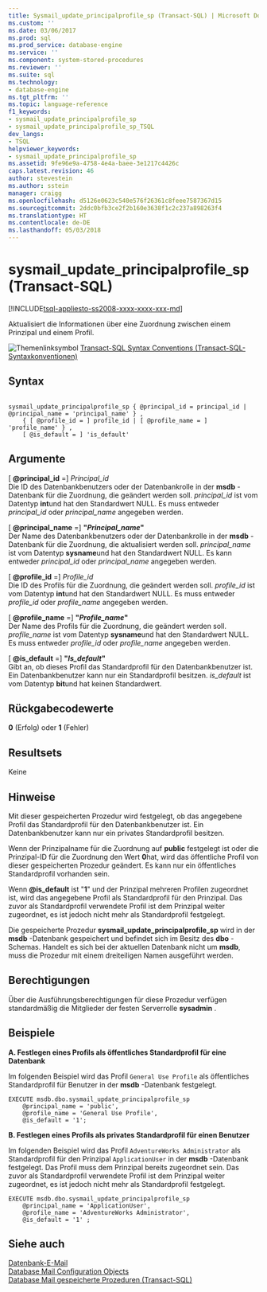 ```yaml
---
title: Sysmail_update_principalprofile_sp (Transact-SQL) | Microsoft Docs
ms.custom: ''
ms.date: 03/06/2017
ms.prod: sql
ms.prod_service: database-engine
ms.service: ''
ms.component: system-stored-procedures
ms.reviewer: ''
ms.suite: sql
ms.technology:
- database-engine
ms.tgt_pltfrm: ''
ms.topic: language-reference
f1_keywords:
- sysmail_update_principalprofile_sp
- sysmail_update_principalprofile_sp_TSQL
dev_langs:
- TSQL
helpviewer_keywords:
- sysmail_update_principalprofile_sp
ms.assetid: 9fe96e9a-4758-4e4a-baee-3e1217c4426c
caps.latest.revision: 46
author: stevestein
ms.author: sstein
manager: craigg
ms.openlocfilehash: d5126e0623c540e576f26361c8feee7587367d15
ms.sourcegitcommit: 2ddc0bfb3ce2f2b160e3638f1c2c237a898263f4
ms.translationtype: HT
ms.contentlocale: de-DE
ms.lasthandoff: 05/03/2018
---
```

# <a name="sysmailupdateprincipalprofilesp-transact-sql"></a>sysmail_update_principalprofile_sp (Transact-SQL)
[!INCLUDE[tsql-appliesto-ss2008-xxxx-xxxx-xxx-md](../../includes/tsql-appliesto-ss2008-xxxx-xxxx-xxx-md.md)]

  Aktualisiert die Informationen über eine Zuordnung zwischen einem Prinzipal und einem Profil.  
  
 ![Themenlinksymbol](../../database-engine/configure-windows/media/topic-link.gif "Topic link icon") [Transact-SQL Syntax Conventions (Transact-SQL-Syntaxkonventionen)](../../t-sql/language-elements/transact-sql-syntax-conventions-transact-sql.md)  
  
## <a name="syntax"></a>Syntax  
  
```  
  
sysmail_update_principalprofile_sp { @principal_id = principal_id | @principal_name = 'principal_name' } ,  
    { [ @profile_id = ] profile_id | [ @profile_name = ] 'profile_name' } ,  
    [ @is_default = ] 'is_default'  
```  
  
## <a name="arguments"></a>Argumente  
 [ **@principal_id** =] *Principal_id*  
 Die ID des Datenbankbenutzers oder der Datenbankrolle in der **msdb** -Datenbank für die Zuordnung, die geändert werden soll. *principal_id* ist vom Datentyp **int**und hat den Standardwert NULL. Es muss entweder *principal_id* oder *principal_name* angegeben werden.  
  
 [ **@principal_name** =] **"***Principal_name***"**  
 Der Name des Datenbankbenutzers oder der Datenbankrolle in der **msdb** -Datenbank für die Zuordnung, die aktualisiert werden soll. *principal_name* ist vom Datentyp **sysname**und hat den Standardwert NULL. Es kann entweder *principal_id* oder *principal_name* angegeben werden.  
  
 [ **@profile_id** =] *Profile_id*  
 Die ID des Profils für die Zuordnung, die geändert werden soll. *profile_id* ist vom Datentyp **int**und hat den Standardwert NULL. Es muss entweder *profile_id* oder *profile_name* angegeben werden.  
  
 [ **@profile_name** =] **"***Profile_name***"**  
 Der Name des Profils für die Zuordnung, die geändert werden soll. *profile_name* ist vom Datentyp **sysname**und hat den Standardwert NULL. Es muss entweder *profile_id* oder *profile_name* angegeben werden.  
  
 [ **@is_default** =] **"***Is_default***"**  
 Gibt an, ob dieses Profil das Standardprofil für den Datenbankbenutzer ist. Ein Datenbankbenutzer kann nur ein Standardprofil besitzen. *is_default* ist vom Datentyp **bit**und hat keinen Standardwert.  
  
## <a name="return-code-values"></a>Rückgabecodewerte  
 **0** (Erfolg) oder **1** (Fehler)  
  
## <a name="result-sets"></a>Resultsets  
 Keine  
  
## <a name="remarks"></a>Hinweise  
 Mit dieser gespeicherten Prozedur wird festgelegt, ob das angegebene Profil das Standardprofil für den Datenbankbenutzer ist. Ein Datenbankbenutzer kann nur ein privates Standardprofil besitzen.  
  
 Wenn der Prinzipalname für die Zuordnung auf **public** festgelegt ist oder die Prinzipal-ID für die Zuordnung den Wert **0**hat, wird das öffentliche Profil von dieser gespeicherten Prozedur geändert. Es kann nur ein öffentliches Standardprofil vorhanden sein.  
  
 Wenn **@is_default** ist "**1**" und der Prinzipal mehreren Profilen zugeordnet ist, wird das angegebene Profil als Standardprofil für den Prinzipal. Das zuvor als Standardprofil verwendete Profil ist dem Prinzipal weiter zugeordnet, es ist jedoch nicht mehr als Standardprofil festgelegt.  
  
 Die gespeicherte Prozedur **sysmail_update_principalprofile_sp** wird in der **msdb** -Datenbank gespeichert und befindet sich im Besitz des **dbo** -Schemas. Handelt es sich bei der aktuellen Datenbank nicht um **msdb**, muss die Prozedur mit einem dreiteiligen Namen ausgeführt werden.  
  
## <a name="permissions"></a>Berechtigungen  
 Über die Ausführungsberechtigungen für diese Prozedur verfügen standardmäßig die Mitglieder der festen Serverrolle **sysadmin** .  
  
## <a name="examples"></a>Beispiele  
 **A. Festlegen eines Profils als öffentliches Standardprofil für eine Datenbank**  
  
 Im folgenden Beispiel wird das Profil `General Use Profile` als öffentliches Standardprofil für Benutzer in der **msdb** -Datenbank festgelegt.  
  
```  
EXECUTE msdb.dbo.sysmail_update_principalprofile_sp  
    @principal_name = 'public',  
    @profile_name = 'General Use Profile',  
    @is_default = '1';  
```  
  
 **B. Festlegen eines Profils als privates Standardprofil für einen Benutzer**  
  
 Im folgenden Beispiel wird das Profil `AdventureWorks Administrator` als Standardprofil für den Prinzipal `ApplicationUser` in der **msdb** -Datenbank festgelegt. Das Profil muss dem Prinzipal bereits zugeordnet sein. Das zuvor als Standardprofil verwendete Profil ist dem Prinzipal weiter zugeordnet, es ist jedoch nicht mehr als Standardprofil festgelegt.  
  
```  
EXECUTE msdb.dbo.sysmail_update_principalprofile_sp  
    @principal_name = 'ApplicationUser',  
    @profile_name = 'AdventureWorks Administrator',  
    @is_default = '1' ;  
```  
  
## <a name="see-also"></a>Siehe auch  
 [Datenbank-E-Mail](../../relational-databases/database-mail/database-mail.md)   
 [Database Mail Configuration Objects](../../relational-databases/database-mail/database-mail-configuration-objects.md)   
 [Database Mail gespeicherte Prozeduren &#40;Transact-SQL&#41;](../../relational-databases/system-stored-procedures/database-mail-stored-procedures-transact-sql.md)  
  
  
